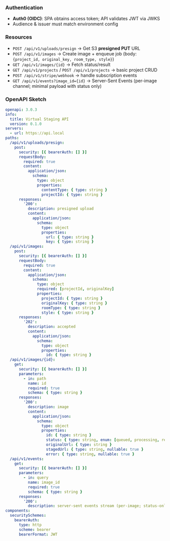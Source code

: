 ### Authentication
- **Auth0 (OIDC)**: SPA obtains access token; API validates JWT via JWKS
- Audience & issuer must match environment config

### Resources
- `POST /api/v1/uploads/presign` → Get S3 **presigned PUT** URL
- `POST /api/v1/images` → Create image + enqueue job (body: `{project_id, original_key, room_type, style}`)
- `GET /api/v1/images/{id}` → Fetch status/result
- `GET /api/v1/projects` / `POST /api/v1/projects` → basic project CRUD
- `POST /api/v1/stripe/webhook` → handle subscription events
- `GET /api/v1/events?image_id={id}` → Server-Sent Events (per-image channel; minimal payload with status only)

### OpenAPI Sketch
```yaml
openapi: 3.0.3
info:
  title: Virtual Staging API
  version: 0.1.0
servers:
  - url: https://api.local
paths:
  /api/v1/uploads/presign:
    post:
      security: [{ bearerAuth: [] }]
      requestBody:
        required: true
        content:
          application/json:
            schema:
              type: object
              properties:
                contentType: { type: string }
                projectId: { type: string }
      responses:
        '200':
          description: presigned upload
          content:
            application/json:
              schema:
                type: object
                properties:
                  url: { type: string }
                  key: { type: string }
  /api/v1/images:
    post:
      security: [{ bearerAuth: [] }]
      requestBody:
        required: true
        content:
          application/json:
            schema:
              type: object
              required: [projectId, originalKey]
              properties:
                projectId: { type: string }
                originalKey: { type: string }
                roomType: { type: string }
                style: { type: string }
      responses:
        '202':
          description: accepted
          content:
            application/json:
              schema:
                type: object
                properties:
                  id: { type: string }
  /api/v1/images/{id}:
    get:
      security: [{ bearerAuth: [] }]
      parameters:
        - in: path
          name: id
          required: true
          schema: { type: string }
      responses:
        '200':
          description: image
          content:
            application/json:
              schema:
                type: object
                properties:
                  id: { type: string }
                  status: { type: string, enum: [queued, processing, ready, error] }
                  originalUrl: { type: string }
                  stagedUrl: { type: string, nullable: true }
                  error: { type: string, nullable: true }
  /api/v1/events:
    get:
      security: [{ bearerAuth: [] }]
      parameters:
        - in: query
          name: image_id
          required: true
          schema: { type: string }
      responses:
        '200':
          description: server-sent events stream (per-image; status-only payload)
components:
  securitySchemes:
    bearerAuth:
      type: http
      scheme: bearer
      bearerFormat: JWT
```
